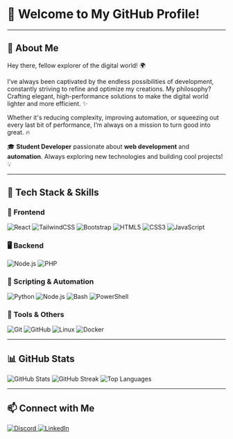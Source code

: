 # 👋 Welcome to My GitHub Profile!

---

## 🚀 About Me

Hey there, fellow explorer of the digital world! 🌍 

I’ve always been captivated by the endless possibilities of development, constantly striving to refine and optimize my creations. My philosophy? Crafting elegant, high-performance solutions to make the digital world lighter and more efficient. ✨

Whether it's reducing complexity, improving automation, or squeezing out every last bit of performance, I’m always on a mission to turn good into great. 🔥

🎓 **Student Developer** passionate about **web development** and **automation**. Always exploring new technologies and building cool projects! 💡

---

## 🔧 Tech Stack & Skills

### 📌 Frontend
<p>
  <img src="https://img.shields.io/badge/React-20232A?style=for-the-badge&logo=react&logoColor=61DAFB" alt="React" />
  <img src="https://img.shields.io/badge/TailwindCSS-06B6D4?style=for-the-badge&logo=tailwindcss&logoColor=white" alt="TailwindCSS" />
  <img src="https://img.shields.io/badge/Bootstrap-563D7C?style=for-the-badge&logo=bootstrap&logoColor=white" alt="Bootstrap" />
  <img src="https://img.shields.io/badge/HTML5-E34F26?style=for-the-badge&logo=html5&logoColor=white" alt="HTML5" />
  <img src="https://img.shields.io/badge/CSS3-1572B6?style=for-the-badge&logo=css3&logoColor=white" alt="CSS3" />
  <img src="https://img.shields.io/badge/JavaScript-F7DF1E?style=for-the-badge&logo=javascript&logoColor=black" alt="JavaScript" />
</p>

### 🖥 Backend
<p>
  <img src="https://img.shields.io/badge/Node.js-43853D?style=for-the-badge&logo=node.js&logoColor=white" alt="Node.js" />
  <img src="https://img.shields.io/badge/PHP-777BB4?style=for-the-badge&logo=php&logoColor=white" alt="PHP" />
</p>

### 🔄 Scripting & Automation
<p>
  <img src="https://img.shields.io/badge/Python-3776AB?style=for-the-badge&logo=python&logoColor=white" alt="Python" />
  <img src="https://img.shields.io/badge/Node.js-43853D?style=for-the-badge&logo=node.js&logoColor=white" alt="Node.js" />
  <img src="https://img.shields.io/badge/Bash-4EAA25?style=for-the-badge&logo=gnu-bash&logoColor=white" alt="Bash" />
  <img src="https://img.shields.io/badge/PowerShell-5391FE?style=for-the-badge&logo=powershell&logoColor=white" alt="PowerShell" />
</p>

### 🔧 Tools & Others
<p>
  <img src="https://img.shields.io/badge/Git-F05032?style=for-the-badge&logo=git&logoColor=white" alt="Git" />
  <img src="https://img.shields.io/badge/GitHub-181717?style=for-the-badge&logo=github&logoColor=white" alt="GitHub" />
  <img src="https://img.shields.io/badge/Linux-FCC624?style=for-the-badge&logo=linux&logoColor=black" alt="Linux" />
  <img src="https://img.shields.io/badge/Docker-2496ED?style=for-the-badge&logo=docker&logoColor=white" alt="Docker" />
</p>

---

## 📊 GitHub Stats
<div>
  <img src="https://github-readme-stats.vercel.app/api?username=Miguel-Lopes-Git&show_icons=true&theme=tokyonight" alt="GitHub Stats" />
  <img src="https://github-readme-streak-stats.herokuapp.com/?user=Miguel-Lopes-Git&theme=tokyonight" alt="GitHub Streak" />
  <img src="https://github-readme-stats.vercel.app/api/top-langs/?username=Miguel-Lopes-Git&layout=compact&theme=tokyonight" alt="Top Languages" />
</div>

---

## 📫 Connect with Me
<p>
  <a href="https://discord.com">
    <img src="https://img.shields.io/badge/Discord-skyrlanie-%237289DA?style=for-the-badge&logo=discord" alt="Discord" />
  </a>
  <a href="https://linkedin.com">
    <img src="https://img.shields.io/badge/LinkedIn-Miguel_Lopes-%230077B5?style=for-the-badge&logo=linkedin" alt="LinkedIn" />
  </a>
</p>

